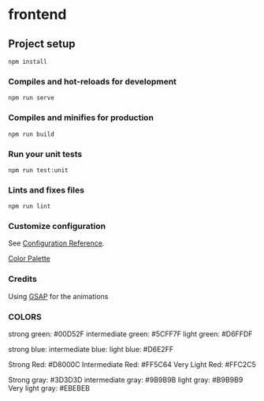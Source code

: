 # frontend

## Project setup
```
npm install
```

### Compiles and hot-reloads for development
```
npm run serve
```

### Compiles and minifies for production
```
npm run build
```

### Run your unit tests
```
npm run test:unit
```

### Lints and fixes files
```
npm run lint
```

### Customize configuration
See [Configuration Reference](https://cli.vuejs.org/config/).

[Color Palette](https://coolors.co/9be564-f5b700-39a9db-ff9f1c-f7fff7)

### Credits

Using [GSAP](https://greensock.com/gsap/) for the animations 

### COLORS

strong green: #00D52F
intermediate green: #5CFF7F
light green: #D6FFDF

strong blue: 
intermediate blue: 
light blue: #D6E2FF

Strong Red: #D8000C
Intermediate Red: #FF5C64
Very Light Red: #FFC2C5

Strong gray: #3D3D3D
intermediate gray: #9B9B9B
light gray: #B9B9B9
Very light gray: #EBEBEB
